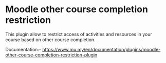 # Moodle other course completion restriction

This plugin allow to restrict access of activities and resources in your course based on other course completion.

Documentation:-
https://www.mu.my/en/documentation/plugins/moodle-other-course-completion-restriction-plugin
